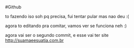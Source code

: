 #Github

to fazendo iso soh pq precisa, fui tentar pular mas nao deu :(

agora to editando pra comitar, vamos ver se funciona neh :)

agora vai ser o segundo commit, e esse vai ter site http://suamaeesuatia.com.br


